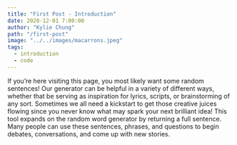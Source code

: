 ```yaml
---
title: "First Post - Introduction"
date: 2020-12-01 7:00:00
author: "Kylie Chung"
path: "/first-post"
image: "../../images/macarrons.jpeg"
tags:
  - introduction
  - code
---
```


If you’re here visiting this page, you most likely want some random sentences! Our generator can be helpful in a variety of different ways, whether that be serving as inspiration for lyrics, scripts, or brainstorming of any sort. Sometimes we all need a kickstart to get those creative juices flowing since you never know what may spark your next brilliant idea! This tool expands on the random word generator by returning a full sentence. Many people can use these sentences, phrases, and questions to begin debates, conversations, and come up with new stories.
